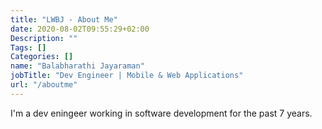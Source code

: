 ```yaml
---
title: "LWBJ - About Me"
date: 2020-08-02T09:55:29+02:00
Description: ""
Tags: []
Categories: []
name: "Balabharathi Jayaraman"
jobTitle: "Dev Engineer | Mobile & Web Applications"
url: "/aboutme"
---
```


I'm a dev eningeer working in software development for the past 7 years.
